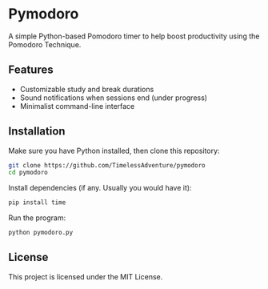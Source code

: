 # Pymodoro

A simple Python-based Pomodoro timer to help boost productivity using the Pomodoro Technique.

## Features
- Customizable study and break durations
- Sound notifications when sessions end (under progress)
- Minimalist command-line interface

## Installation
Make sure you have Python installed, then clone this repository:

```bash
git clone https://github.com/TimelessAdventure/pymodoro
cd pymodoro
```

Install dependencies (if any. Usually you would have it):

```bash
pip install time
```

Run the program:

```bash
python pymodoro.py
```

## License
This project is licensed under the MIT License.
